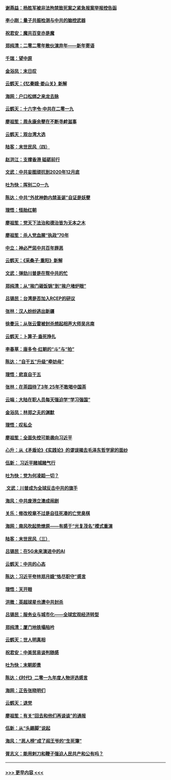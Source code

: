 #### [谢燕益：杨胜军被非法拘禁致死案之紧急报案举报控告函](../pages/nsc993/n11756134.md?t=01010933) 
#### [李小刚：量子共振检测与中共的脑控武器](../pages/nsc993/n11754518.md?t=01010933) 
#### [祝君安：魔共百变亦是魔](../pages/nsc993/n11754469.md?t=01010933) 
#### [郑纯清：二零二零年散伙演弃年——新年寄语](../pages/nsc993/n11754195.md?t=01010933) 
#### [千瑞：望中原](../pages/nsc993/n11754159.md?t=01010933) 
#### [金浴凤：末日叹](../pages/nsc993/n11752359.md?t=01010933) 
#### [云鹤天：《忆秦娥‧娄山关》新解](../pages/nsc993/n11752348.md?t=01010933) 
#### [海网：户口松绑之来龙去脉](../pages/nsc993/n11752328.md?t=01010933) 
#### [云鹤天：十六字令‧中共在二零一九](../pages/nsc993/n11752305.md?t=01010933) 
#### [廖祖笙：周永康余孽在不断寻衅滋事](../pages/nsc993/n11751013.md?t=01010933) 
#### [云鹤天：观台湾大选](../pages/nsc993/n11751007.md?t=01010933) 
#### [陆客：末世民风（四）](../pages/nsc993/n11749203.md?t=01010933) 
#### [赵洪江：支撑香港 砥砺前行](../pages/nsc993/n11748482.md?t=01010933) 
#### [文武：中共妄图顽抗到2020年12月底](../pages/nsc993/n11748446.md?t=01010933) 
#### [吐为快：挥别二O一九](../pages/nsc993/n11748411.md?t=01010933) 
#### [陈达：中共“外扰神韵内禁圣诞”自证是妖孽](../pages/nsc993/n11748226.md?t=01010933) 
#### [理悟：怪胎红朝](../pages/nsc993/n11748206.md?t=01010933) 
#### [廖祖笙：党天下法治和德治皆为无本之木](../pages/nsc993/n11748135.md?t=01010933) 
#### [廖祖笙：杀人党血腥“执政”70年](../pages/nsc993/n11745144.md?t=01010933) 
#### [中立：神必严惩中共百年罪恶](../pages/nsc993/n11744970.md?t=01010933) 
#### [云鹤天：《采桑子‧重阳》新解](../pages/nsc993/n11744948.md?t=01010933) 
#### [文武：弹劾川普是在帮中共的忙](../pages/nsc993/n11744758.md?t=01010933) 
#### [郑纯清：从“挨门砸饭锅”到“挨户堵炉眼”](../pages/nsc993/n11744745.md?t=01010933) 
#### [吕锡民：台湾是否加入RCEP的研议](../pages/nsc993/n11744701.md?t=01010933) 
#### [张林：汉人纷纷逃出新疆](../pages/nsc993/n11743530.md?t=01010933) 
#### [徐曼沅：从张云雷被封杀想起相声大师吴兆南](../pages/nsc993/n11741816.md?t=01010933) 
#### [云鹤天：卜算子‧垂死挣扎](../pages/nsc993/n11739956.md?t=01010933) 
#### [李春草：唐多令‧红朝的“斗”与“拍”](../pages/nsc993/n11739830.md?t=01010933) 
#### [陈达：“自干五”升级“牵妨母”](../pages/nsc993/n11739724.md?t=01010933) 
#### [理悟：悲哀自干五](../pages/nsc993/n11739547.md?t=01010933) 
#### [张林：在茶园待了3年 25年不敢喝中国茶](../pages/nsc993/n11739240.md?t=01010933) 
#### [云端：大陆在职人员每天强迫学“学习强国”](../pages/nsc993/n11738735.md?t=01010933) 
#### [金浴凤：林郑之夫的渊默](../pages/nsc993/n11737735.md?t=01010933) 
#### [理悟：叹私企](../pages/nsc993/n11737715.md?t=01010933) 
#### [廖祖笙：全面失控可能袭向习近平](../pages/nsc993/n11737704.md?t=01010933) 
#### [心升：从《矛盾论》《实践论》的谬误揭去毛泽东哲学家的面纱](../pages/nsc993/n11736962.md?t=01010933) 
#### [伍新： 习近平赌城赌气行](../pages/nsc993/n11736929.md?t=01010933) 
#### [吐为快：党为何凌蹈一切？](../pages/nsc993/n11736915.md?t=01010933) 
#### [ 文武：川普成为全球反击中共的旗手](../pages/nsc993/n11736882.md?t=01010933) 
#### [海风：中共废港立澳成闹剧](../pages/nsc993/n11735857.md?t=01010933) 
#### [关乐：修改校章不过是自往死凑的亡党臭棋](../pages/nsc993/n11735097.md?t=01010933) 
#### [海网：南风吹起势燎原——有感于“光复茂名”模式重演](../pages/nsc993/n11732308.md?t=01010933) 
#### [陆客：末世民风（三）](../pages/nsc993/n11732211.md?t=01010933) 
#### [吕锡民：在5G未来演进中的AI](../pages/nsc993/n11730010.md?t=01010933) 
#### [云鹤天：中共的心态](../pages/nsc993/n11729906.md?t=01010933) 
#### [陈达：习近平夸林郑月娥“恪尽职守”感言](../pages/nsc993/n11729881.md?t=01010933) 
#### [理悟：天开眼](../pages/nsc993/n11729699.md?t=01010933) 
#### [洪微：英超球星也遭中共封杀](../pages/nsc993/n11727243.md?t=01010933) 
#### [吕锡民：服务业与城市化——全球宏观经济转型](../pages/nsc993/n11725845.md?t=01010933) 
#### [郑纯清：厦门地铁塌陷吟](../pages/nsc993/n11725813.md?t=01010933) 
#### [云鹤天：世人明真相](../pages/nsc993/n11725621.md?t=01010933) 
#### [祝君安：中美贸易谈判随感](../pages/nsc993/n11725609.md?t=01010933) 
#### [吐为快：末朝即景](../pages/nsc993/n11723365.md?t=01010933) 
#### [陈达：《时代》二零一九年度人物评选感言](../pages/nsc993/n11723337.md?t=01010933) 
#### [海网：正告张晓明们](../pages/nsc993/n11723228.md?t=01010933) 
#### [云鹤天：退党](../pages/nsc993/n11723056.md?t=01010933) 
#### [廖祖笙：有关“回去和他们再谈谈”的通报](../pages/nsc993/n11722442.md?t=01010933) 
#### [伍新：从“头踢脚”说起](../pages/nsc993/n11722429.md?t=01010933) 
#### [海风：“恶人榜”成了阎王爷的“生死簿”](../pages/nsc993/n11722272.md?t=01010933) 
#### [胥志义：能用剌刀和鞭子强迫人民共产和公有吗？](../pages/nsc993/n11720569.md?t=01010933) 

----
#### [ >>> 更早内容 <<< ](../indexes/nsc993-earlier.md)
